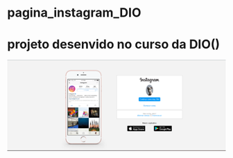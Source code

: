 # pagina_instagram_DIO
# projeto desenvido no curso da DIO()

![Alt text](img/tela_principal.png?raw=true "Title")
